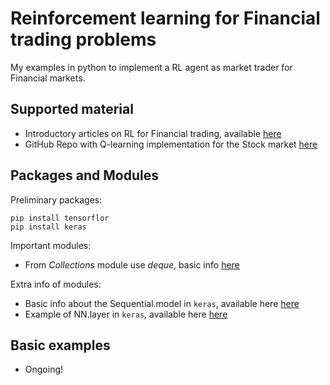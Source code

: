 # Reinforcement learning for Financial trading problems
My examples in python to implement a RL agent as market trader for Financial markets.

##  Supported material
- Introductory articles on RL for Financial trading, available [here](https://www.mlq.ai/deep-reinforcement-learning-for-trading/)
- GitHub Repo with Q-learning implementation for the Stock market [here](https://github.com/ucaiado/QLearning_Trading)

## Packages and Modules
Preliminary packages:
```
pip install tensorflor
pip install keras
```
Important modules:
- From *Collections* module use *deque*, basic info [here](https://www.geeksforgeeks.org/deque-in-python/)

Extra info of modules:
- Basic info about the Sequential.model in  ```keras```, available here [here](https://machinelearningmastery.com/keras-functional-api-deep-learning/)
- Example of NN.layer in ```keras```, available here [here](https://www.tutorialspoint.com/keras/keras_dense_layer.htm#:~:text=Advertisements,input%20and%20return%20the%20output.)

## Basic examples
- Ongoing!
